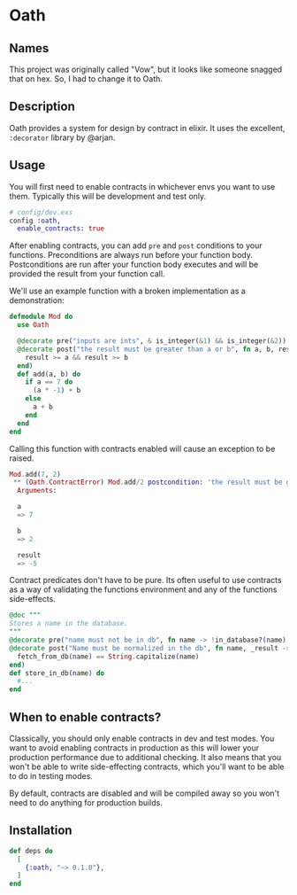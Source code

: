 # Oath

## Names

This project was originally called "Vow", but it looks like someone snagged that on hex. So, I had to change it to Oath.

## Description

Oath provides a system for design by contract in elixir. It uses the excellent,
`:decorator` library by @arjan.

## Usage

You will first need to enable contracts in whichever envs you want to use them.
Typically this will be development and test only.

```elixir
# config/dev.exs
config :oath,
  enable_contracts: true
```

After enabling contracts, you can add `pre` and `post` conditions to your functions.
Preconditions are always run before your function body. Postconditions are run after
your function body executes and will be provided the result from your function
call.

We'll use an example function with a broken implementation as a demonstration:

```elixir
defmodule Mod do
  use Oath

  @decorate pre("inputs are ints", & is_integer(&1) && is_integer(&2))
  @decorate post("the result must be greater than a or b", fn a, b, result ->
    result >= a && result >= b
  end)
  def add(a, b) do
    if a == 7 do
      (a * -1) + b
    else
      a + b
    end
  end
end
```

Calling this function with contracts enabled will cause an exception to be raised.

```elixir
Mod.add(7, 2)
 ** (Oath.ContractError) Mod.add/2 postcondition: 'the result must be greater then a or b' failed with input:
  Arguments:

  a
  => 7

  b
  => 2

  result
  => -5
```

Contract predicates don't have to be pure. Its often useful to use contracts
as a way of validating the functions environment and any of the functions side-effects.

```elixir
@doc """
Stores a name in the database.
"""
@decorate pre("name must not be in db", fn name -> !in_database?(name) end)
@decorate post("Name must be normalized in the db", fn name, _result ->
  fetch_from_db(name) == String.capitalize(name)
end)
def store_in_db(name) do
  #...
end
```

## When to enable contracts?

Classically, you should only enable contracts in dev and test modes. You want
to avoid enabling contracts in production as this will lower your production
performance due to additional checking. It also means that you won't be able
to write side-effecting contracts, which you'll want to be able to do in testing
modes.

By default, contracts are disabled and will be compiled away so you won't need
to do anything for production builds.

## Installation

```elixir
def deps do
  [
    {:oath, "~> 0.1.0"},
  ]
end
```
